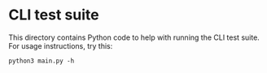 # CLI test suite

This directory contains Python code to help with running the CLI test suite. For usage instructions, try this:
```
python3 main.py -h
```
